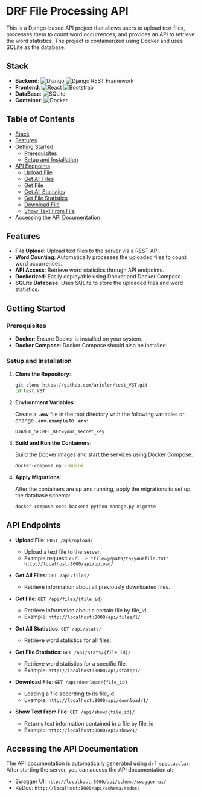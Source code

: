 # DRF File Processing API

This is a Django-based API project that allows users to upload text files, processes them to count word occurrences, and provides an API to retrieve the word statistics. The project is containerized using Docker and uses SQLite as the database.

## Stack

- **Backend**: ![Django](https://img.shields.io/badge/Django-%23092E20.svg?style=for-the-badge&logo=django&logoColor=white) ![Django REST Framework](https://img.shields.io/badge/DRF-%23FF1709.svg?style=for-the-badge&logo=django&logoColor=white)
- **Frontend**: ![React](https://img.shields.io/badge/React-%2320232a.svg?style=for-the-badge&logo=react&logoColor=%2361DAFB) ![Bootstrap](https://img.shields.io/badge/Bootstrap-%23563D7C.svg?style=for-the-badge&logo=bootstrap&logoColor=white)
- **DataBase**: ![SQLite](https://img.shields.io/badge/SQLite-%2307405e.svg?style=for-the-badge&logo=sqlite&logoColor=white)
- **Container**: ![Docker](https://img.shields.io/badge/Docker-%230db7ed.svg?style=for-the-badge&logo=docker&logoColor=white)


## Table of Contents
- [Stack](#stack)
- [Features](#features)
- [Getting Started](#getting-started)
    - [Prerequisites](#prerequisites)
    - [Setup and Installation](#setup-and-installation)
- [API Endpoints](#api-endpoints)
    - [Upload File]()
    - [Get All Files]()
    - [Get File]()
    - [Get All Statistics]()
    - [Get File Statistics]()
    - [Download File]()
    - [Show Text From File]()
- [Accessing the API Documentation](#accessing-the-api-documentation)


## Features

- **File Upload**: Upload text files to the server via a REST API.
- **Word Counting**: Automatically processes the uploaded files to count word occurrences.
- **API Access**: Retrieve word statistics through API endpoints.
- **Dockerized**: Easily deployable using Docker and Docker Compose.
- **SQLite Database**: Uses SQLite to store the uploaded files and word statistics.

## Getting Started

### Prerequisites

- **Docker**: Ensure Docker is installed on your system.
- **Docker Compose**: Docker Compose should also be installed.

### Setup and Installation

1. **Clone the Repository**:
    ```bash
    git clone https://github.com/arielen/test_VST.git
    cd test_VST
    ```

2. **Environment Variables**:
    
    Create a **`.env`** file in the root directory with the following variables or change **`.env.example`** to **`.env`**:

    ```.env
    DJANGO_SECRET_KEY=your_secret_key
    ```

3. **Build and Run the Containers**:
    
    Build the Docker images and start the services using Docker Compose:
    ```bash
    docker-compose up --build
    ```

4. **Apply Migrations**:

    After the containers are up and running, apply the migrations to set up the database schema:
    ```bash
    docker-compose exec backend python manage.py migrate
    ```

## API Endpoints

- **Upload File**: `POST /api/upload/`

    - Upload a text file to the server.
    - Example request: ```curl -F "file=@/path/to/yourfile.txt" http://localhost:8000/api/upload/```

- **Get All Files**: `GET /api/files/`

    - Retrieve information about all previously downloaded files.

- **Get File**: `GET /api/files/{file_id}`

    - Retrieve information about a certain file by file_id.
    - Example: ```http://localhost:8000/api/files/1/```

- **Get All Statistics**: `GET /api/stats/`

    - Retrieve word statistics for all files.

- **Get File Statistics**: `GET /api/stats/{file_id}/`

    - Retrieve word statistics for a specific file.
    - Example: ```http://localhost:8000/api/stats/1/```

- **Download File**: `GET /api/download/{file_id}`

    - Loading a file according to its file_id.
    - Example: ```http://localhost:8000/api/download/1/```

- **Show Text From File**: `GET /api/show/{file_id}/`

    - Returns text information contained in a file by file_id
    - Example: ```http://localhost:8000/api/show/1/```


## Accessing the API Documentation

The API documentation is automatically generated using `drf-spectacular`. After starting the server, you can access the API documentation at:

- Swagger UI: ```http://localhost:8000/api/schema/swagger-ui/```
- ReDoc: ```http://localhost:8000/api/schema/redoc/```
